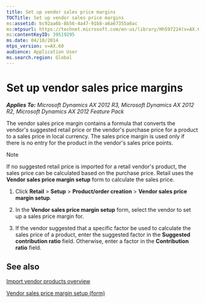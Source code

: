 ```yaml
---
title: Set up vendor sales price margins
TOCTitle: Set up vendor sales price margins
ms:assetid: bc92aa6b-8b56-4a47-91b8-a6a67355a6ac
ms:mtpsurl: https://technet.microsoft.com/en-us/library/Hh597224(v=AX.60)
ms:contentKeyID: 39519295
ms.date: 04/18/2014
mtps_version: v=AX.60
audience: Application User
ms.search.region: Global
---
```


# Set up vendor sales price margins 


_**Applies To:** Microsoft Dynamics AX 2012 R3, Microsoft Dynamics AX 2012 R2, Microsoft Dynamics AX 2012 Feature Pack_

The vendor sales price margin contains a formula that converts the vendor's suggested retail price or the vendor's purchase price for a product to a sales price in local currency. The sales price margin is used only if there is no entry for the product in the vendor's sales price points.


> [!NOTE]
> <P>If no suggested retail price is imported for a retail vendor's product, the sales price can be calculated based on the purchase price. Retail uses the <STRONG>Vendor sales price margin setup</STRONG> form to calculate the sales price.</P>



1.  Click **Retail** \> **Setup** \> **Product/order creation** \> **Vendor sales price margin setup**.

2.  In the **Vendor sales price margin setup** form, select the vendor to set up a sales price margin for.

3.  If the vendor suggested that a specific factor be used to calculate the sales price of a product, enter the suggested factor in the **Suggested contribution ratio** field. Otherwise, enter a factor in the **Contribution ratio** field.

## See also

[Import vendor products overview](import-vendor-products-overview.md)

[Vendor sales price margin setup (form)](https://technet.microsoft.com/en-us/library/hh580650\(v=ax.60\))

  


